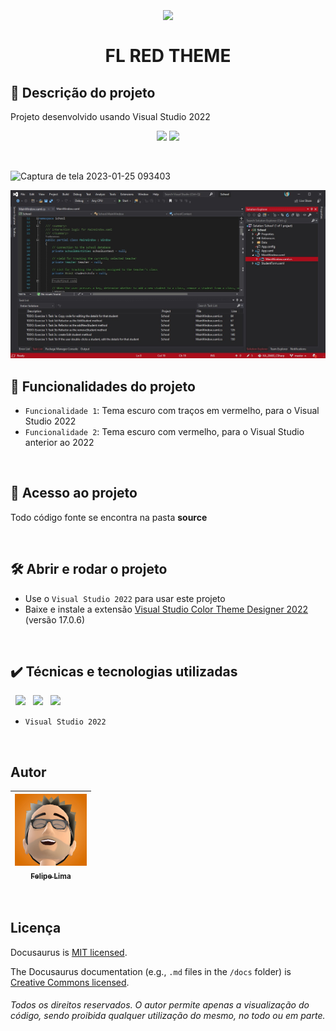<h1 align="center"> <img src="https://user-images.githubusercontent.com/20684484/218092851-6e70de4d-8743-43e5-a27e-b3d84abed562.png" width="240px" align="center" ><BR><BR>FL RED THEME</h1>


## 📃 Descrição do projeto

<p align="justify">
 Projeto desenvolvido usando Visual Studio 2022
</p>
<p align="center">
<img src="https://img.shields.io/badge/STATUS-EM%20DESENVOLVIMENTO-green">
<img src="https://img.shields.io/badge/PROJECT%20VERSION-1.23.2.11-blue">
</p>

<BR>
 
![Captura de tela 2023-01-25 093403](https://user-images.githubusercontent.com/20684484/214564679-7e292c2e-e247-45d5-96be-7116e670096e.png)

<img src="https://github.com/Felip3FL/FL_VS_THEME_DarkRed/blob/master/Material/VS%20Red%20v20190706.jpg" alt="VS Theme Red">

<BR>

## 🔨 Funcionalidades do projeto

- `Funcionalidade 1`: Tema escuro com traços em vermelho, para o Visual Studio 2022
- `Funcionalidade 2`: Tema escuro com vermelho, para o Visual Studio anterior ao 2022

<BR>
  
## 📁 Acesso ao projeto

Todo código fonte se encontra na pasta **source**

<BR>
  
## 🛠️ Abrir e rodar o projeto

- Use o ``Visual Studio 2022`` para usar este projeto<BR>
- Baixe e instale a extensão [Visual Studio Color Theme Designer 2022](https://marketplace.visualstudio.com/items?itemName=idex.colorthemedesigner2022) (versão 17.0.6)



<BR>  
  
## ✔️ Técnicas e tecnologias utilizadas
<p align="justify">
&nbsp;&nbsp;<img width="90" src="https://cdn.jsdelivr.net/gh/devicons/devicon/icons/visualstudio/visualstudio-plain.svg">
&nbsp;&nbsp;<img width="90" src="https://cdn.jsdelivr.net/gh/devicons/devicon/icons/git/git-original.svg">
&nbsp;&nbsp;<img width="90" src="https://cdn.jsdelivr.net/gh/devicons/devicon/icons/csharp/csharp-original.svg">
</p>
 
- ``Visual Studio 2022``
 
<BR>  
  
## Autor

| [<img src="https://github.com/felip3fl/felip3fl/blob/main/Material/Nick/nick1.jpg?raw=true" width=115><br><sub>Felipe Lima</sub>](https://github.com/felip3fl) | 
| :---: 
  
<BR>
    
## Licença

Docusaurus is [MIT licensed](./LICENSE).

The Docusaurus documentation (e.g., `.md` files in the `/docs` folder) is [Creative Commons licensed](./LICENSE-docs).
<i><h6>Todos os direitos reservados. O autor permite apenas a visualização do código, sendo proibida qualquer utilização do mesmo, no todo ou em parte.</h6></i>

